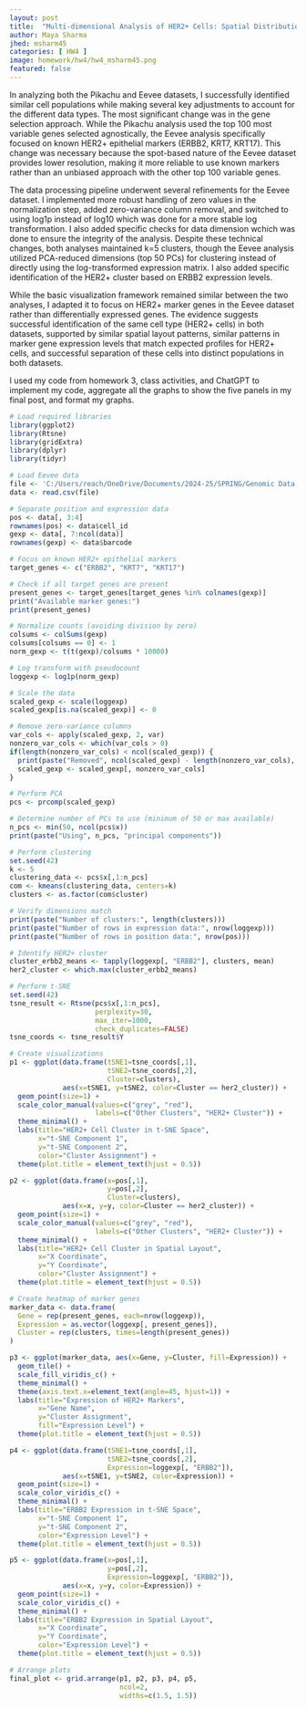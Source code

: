 ```yaml
---
layout: post
title:  "Multi-dimensional Analysis of HER2+ Cells: Spatial Distribution and Gene Expression Patterns"
author: Maya Sharma
jhed: msharm45
categories: [ HW4 ]
image: homework/hw4/hw4_msharm45.png
featured: false
---
```


In analyzing both the Pikachu and Eevee datasets, I successfully identified similar cell populations while making several 
key adjustments to account for the different data types. The most significant change was in the gene selection 
approach. While the Pikachu analysis used the top 100 most variable genes selected agnostically, the Eevee analysis specifically
focused on known HER2+ epithelial markers (ERBB2, KRT7, KRT17). This change was necessary because the spot-based nature of the 
Eevee dataset provides lower resolution, making it more reliable to use known markers rather than an unbiased approach with the
other top 100 variable genes.

The data processing pipeline underwent several refinements for the Eevee dataset. I implemented more robust handling of zero 
values in the normalization step, added zero-variance column removal, and switched to using log1p instead of log10 which was done
for a more stable log transformation. I also added specific checks for data dimension wchich was done to ensure the integrity of 
the analysis. Despite these technical changes, both analyses maintained k=5 clusters, though the Eevee analysis utilized PCA-reduced 
dimensions (top 50 PCs) for clustering instead of directly using the log-transformed expression matrix. I also added specific 
identification of the HER2+ cluster based on ERBB2 expression levels.

While the basic visualization framework remained similar between the two analyses, I adapted it to focus on HER2+ marker genes 
in the Eevee dataset rather than differentially expressed genes. The evidence suggests successful identification of the same 
cell type (HER2+ cells) in both datasets, supported by similar spatial layout patterns, similar patterns in marker gene expression 
levels that match expected profiles for HER2+ cells, and successful separation of these cells into distinct populations in both datasets.

I used my code from homework 3, class activities, and ChatGPT to implement my code, aggregate all the graphs to show the five panels in 
my final post, and format my graphs.

```r
# Load required libraries
library(ggplot2)
library(Rtsne)
library(gridExtra)
library(dplyr)
library(tidyr)

# Load Eevee data
file <- 'C:/Users/reach/OneDrive/Documents/2024-25/SPRING/Genomic Data Visualization/genomic-data-visualization-2025/data/eevee.csv.gz'
data <- read.csv(file)

# Separate position and expression data
pos <- data[, 3:4]
rownames(pos) <- data$cell_id
gexp <- data[, 7:ncol(data)]
rownames(gexp) <- data$barcode

# Focus on known HER2+ epithelial markers
target_genes <- c("ERBB2", "KRT7", "KRT17")

# Check if all target genes are present
present_genes <- target_genes[target_genes %in% colnames(gexp)]
print("Available marker genes:")
print(present_genes)

# Normalize counts (avoiding division by zero)
colsums <- colSums(gexp)
colsums[colsums == 0] <- 1
norm_gexp <- t(t(gexp)/colsums * 10000)

# Log transform with pseudocount
loggexp <- log1p(norm_gexp)

# Scale the data
scaled_gexp <- scale(loggexp)
scaled_gexp[is.na(scaled_gexp)] <- 0

# Remove zero-variance columns
var_cols <- apply(scaled_gexp, 2, var)
nonzero_var_cols <- which(var_cols > 0)
if(length(nonzero_var_cols) < ncol(scaled_gexp)) {
  print(paste("Removed", ncol(scaled_gexp) - length(nonzero_var_cols), "zero-variance columns"))
  scaled_gexp <- scaled_gexp[, nonzero_var_cols]
}

# Perform PCA
pcs <- prcomp(scaled_gexp)

# Determine number of PCs to use (minimum of 50 or max available)
n_pcs <- min(50, ncol(pcs$x))
print(paste("Using", n_pcs, "principal components"))

# Perform clustering
set.seed(42)
k <- 5
clustering_data <- pcs$x[,1:n_pcs]
com <- kmeans(clustering_data, centers=k)
clusters <- as.factor(com$cluster)

# Verify dimensions match
print(paste("Number of clusters:", length(clusters)))
print(paste("Number of rows in expression data:", nrow(loggexp)))
print(paste("Number of rows in position data:", nrow(pos)))

# Identify HER2+ cluster
cluster_erbb2_means <- tapply(loggexp[, "ERBB2"], clusters, mean)
her2_cluster <- which.max(cluster_erbb2_means)

# Perform t-SNE
set.seed(42)
tsne_result <- Rtsne(pcs$x[,1:n_pcs], 
                     perplexity=30, 
                     max_iter=1000,
                     check_duplicates=FALSE)
tsne_coords <- tsne_result$Y

# Create visualizations
p1 <- ggplot(data.frame(tSNE1=tsne_coords[,1], 
                        tSNE2=tsne_coords[,2], 
                        Cluster=clusters), 
             aes(x=tSNE1, y=tSNE2, color=Cluster == her2_cluster)) +
  geom_point(size=1) +
  scale_color_manual(values=c("grey", "red"), 
                     labels=c("Other Clusters", "HER2+ Cluster")) +
  theme_minimal() +
  labs(title="HER2+ Cell Cluster in t-SNE Space",
       x="t-SNE Component 1",
       y="t-SNE Component 2",
       color="Cluster Assignment") +
  theme(plot.title = element_text(hjust = 0.5))

p2 <- ggplot(data.frame(x=pos[,1], 
                        y=pos[,2], 
                        Cluster=clusters), 
             aes(x=x, y=y, color=Cluster == her2_cluster)) +
  geom_point(size=1) +
  scale_color_manual(values=c("grey", "red"), 
                     labels=c("Other Clusters", "HER2+ Cluster")) +
  theme_minimal() +
  labs(title="HER2+ Cell Cluster in Spatial Layout",
       x="X Coordinate",
       y="Y Coordinate",
       color="Cluster Assignment") +
  theme(plot.title = element_text(hjust = 0.5))

# Create heatmap of marker genes
marker_data <- data.frame(
  Gene = rep(present_genes, each=nrow(loggexp)),
  Expression = as.vector(loggexp[, present_genes]),
  Cluster = rep(clusters, times=length(present_genes))
)

p3 <- ggplot(marker_data, aes(x=Gene, y=Cluster, fill=Expression)) +
  geom_tile() +
  scale_fill_viridis_c() +
  theme_minimal() +
  theme(axis.text.x=element_text(angle=45, hjust=1)) +
  labs(title="Expression of HER2+ Markers",
       x="Gene Name",
       y="Cluster Assignment",
       fill="Expression Level") +
  theme(plot.title = element_text(hjust = 0.5))

p4 <- ggplot(data.frame(tSNE1=tsne_coords[,1], 
                        tSNE2=tsne_coords[,2], 
                        Expression=loggexp[, "ERBB2"]), 
             aes(x=tSNE1, y=tSNE2, color=Expression)) +
  geom_point(size=1) +
  scale_color_viridis_c() +
  theme_minimal() +
  labs(title="ERBB2 Expression in t-SNE Space",
       x="t-SNE Component 1",
       y="t-SNE Component 2",
       color="Expression Level") +
  theme(plot.title = element_text(hjust = 0.5))

p5 <- ggplot(data.frame(x=pos[,1], 
                        y=pos[,2], 
                        Expression=loggexp[, "ERBB2"]), 
             aes(x=x, y=y, color=Expression)) +
  geom_point(size=1) +
  scale_color_viridis_c() +
  theme_minimal() +
  labs(title="ERBB2 Expression in Spatial Layout",
       x="X Coordinate",
       y="Y Coordinate",
       color="Expression Level") +
  theme(plot.title = element_text(hjust = 0.5))

# Arrange plots
final_plot <- grid.arrange(p1, p2, p3, p4, p5, 
                           ncol=2, 
                           widths=c(1.5, 1.5))
```
